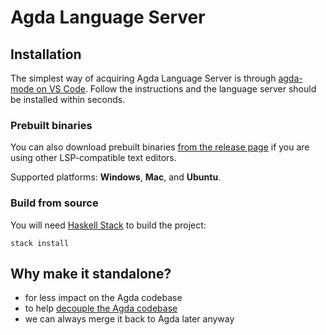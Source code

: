 # Agda Language Server

## Installation 

The simplest way of acquiring Agda Language Server is through [agda-mode on VS Code](https://github.com/banacorn/agda-mode-vscode#agda-language-server).
Follow the instructions and the language server should be installed within seconds.

### Prebuilt binaries

You can also download prebuilt binaries [from the release page](https://github.com/banacorn/agda-language-server/releases) if you are using other LSP-compatible text editors. 

Supported platforms: **Windows**, **Mac**, and **Ubuntu**.

### Build from source

You will need [Haskell Stack](https://docs.haskellstack.org/en/stable/README/) to build the project:

```
stack install
```

## Why make it standalone?

* for less impact on the Agda codebase
* to help [decouple the Agda codebase](https://github.com/agda/agda/projects/5)
* we can always merge it back to Agda later anyway
